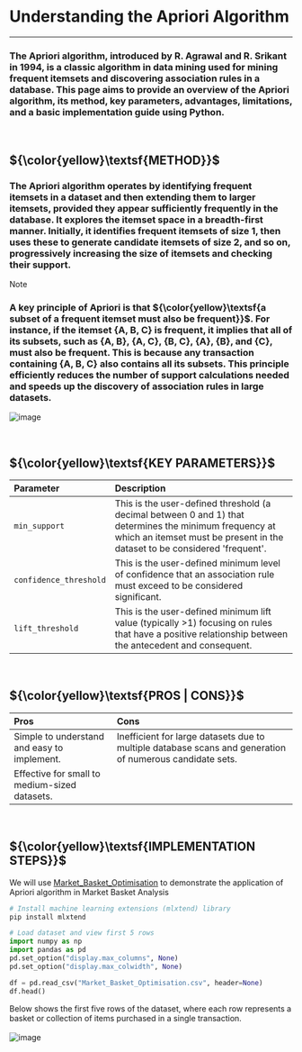 # **Understanding the Apriori Algorithm**
---

### The Apriori algorithm,  introduced by R. Agrawal and R. Srikant in 1994, is a classic algorithm in data mining used for mining frequent itemsets and discovering association rules in a database. This page aims to provide an overview of the Apriori algorithm, its method, key parameters, advantages, limitations, and a basic implementation guide using Python.

&nbsp;

**${\color{yellow}\textsf{METHOD}}$**
---
### The Apriori algorithm operates by identifying frequent itemsets in a dataset and then extending them to larger itemsets, provided they appear sufficiently frequently in the database. It explores the itemset space in a breadth-first manner. Initially, it identifies frequent itemsets of size 1, then uses these to generate candidate itemsets of size 2, and so on, progressively increasing the size of itemsets and checking their support.

>[!Note]
>### A key principle of Apriori is that **${\color{yellow}\textsf{a subset of a frequent itemset must also be frequent}}$**. For instance, if the itemset {A, B, C} is frequent, it implies that all of its subsets, such as {A, B}, {A, C}, {B, C}, {A}, {B}, and {C}, must also be frequent. This is because any transaction containing {A, B, C} also contains all its subsets. This principle efficiently reduces the number of support calculations needed and speeds up the discovery of association rules in large datasets.

![image](https://github.com/andytoh78/market-basket-analysis/assets/139482827/7a687193-0eca-46e9-a34d-9b583466c3af)

&nbsp;

**${\color{yellow}\textsf{KEY PARAMETERS}}$**
---
| **Parameter**             | **Description**                                                               |
|:--------------------------|:------------------------------------------------------------------------------|
| `min_support`             | This is the user-defined threshold (a decimal between 0 and 1) that determines the minimum frequency at which an itemset must be present in the dataset to be considered 'frequent'.|
| `confidence_threshold`    | This is the user-defined minimum level of confidence that an association rule must exceed to be considered significant.
| `lift_threshold`          | This is the user-defined minimum lift value (typically >1) focusing on rules that have a positive relationship between the antecedent and consequent.|

&nbsp;

**${\color{yellow}\textsf{PROS | CONS}}$**
---
| **Pros**                                          | **Cons**                                                    |
|:--------------------------------------------------|:------------------------------------------------------------|
| Simple to understand and easy to implement.      | Inefficient for large datasets due to multiple database scans and generation of numerous candidate sets.
| Effective for small to medium-sized datasets.      |                                                             |

&nbsp;

**${\color{yellow}\textsf{IMPLEMENTATION STEPS}}$**
---
We will use [Market_Basket_Optimisation](https://github.com/username/repository/blob/branch/path/to/Market_Basket_Optimisation.csv) to demonstrate the application of Apriori algorithm in Market Basket Analysis

```python
# Install machine learning extensions (mlxtend) library
pip install mlxtend
```
```python
# Load dataset and view first 5 rows
import numpy as np
import pandas as pd
pd.set_option("display.max_columns", None)
pd.set_option("display.max_colwidth", None)

df = pd.read_csv("Market_Basket_Optimisation.csv", header=None)
df.head()
```
Below shows the first five rows of the dataset, where each row represents a basket or collection of items purchased in a single transaction.<br><br>
![image](https://github.com/andytoh78/market-basket-analysis/assets/139482827/edeccbd7-a940-4841-b189-2dd55f2397c9)












